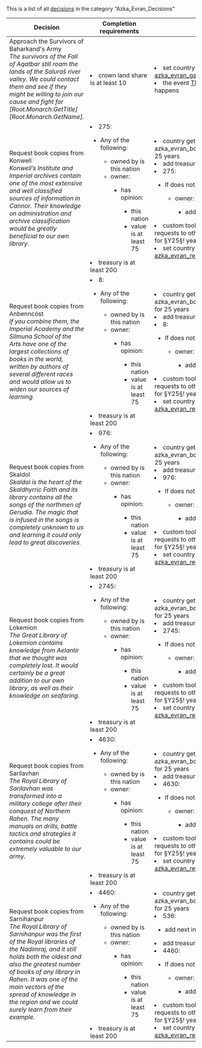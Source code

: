 This is a list of all [decisions](decisions.md) in the category "Azka_Evran_Decisions"

| Decision | Completion requirements | Effects | Requirements to appear |
| ----- | ------ | ----- | ------ |
| <a name="azka_evran_gather_an_army">Approach the Survivors of Baharkand's Army</a><br />*The survivors of the Fall of Aqatbar still roam the lands of the Saluraš river valley. We could contact them and see if they might be willing to join our cause and fight for [Root.Monarch.GetTitle] [Root.Monarch.GetName].* | <li>crown land share is at least 10</li> | <li>set country flag [azka_evran_gathering_army](../flags/azka_evran_gathering_army.md)</li><li>the event [The Demands of the Defeated](../events/the_demands_of_the_defeated.md) happens</li> | <li>Country is Azka-Evran</li><li>has country flag [nsc_pledge](../flags/nsc_pledge.md)</li><li>None of the following:</li><ul><li>has country flag [azka_evran_gathering_army](../flags/azka_evran_gathering_army.md)</li></ul> |
| <a name="azka_evran_books_from_konwell">Request book copies from Konwell</a><br />*Konwell’s Institute and Imperial archives contain one of the most extensive and well classified sources of information in Cannor. Their knowledge on administration and archive classification would be greatly beneficial to our own library.* | <li>275:</li><ul><li>Any of the following:</li><ul><li>owned by is this nation</li><li>owner:</li><ul><li>has opinion:</li><ul><li>this nation</li><li>value is at least 75</li></ul></ul></ul></ul><li>treasury is at least 200</li> | <li>country gets the modifier azka_evran_books_copies_from_konwell for 25 years</li><li>add treasury = -200</li><li>275:</li><ul><li>If does not have owned by is ROOT:</li><ul><li>owner:</li><ul><li>add treasury = 200</li></ul></ul></ul><li>custom tooltip = \n§RBook copies requests to other libraries will be disabled for §Y25§! years§!</li><li>set country flag [azka_evran_requesting_books](../flags/azka_evran_requesting_books.md)</li> | <li>has country flag [azka_evran_librairy_decisions_unlocked](../flags/azka_evran_librairy_decisions_unlocked.md)</li><li>Any of the following:</li><ul><li>None of the following:</li><ul><li>has country flag [azka_evran_requesting_books](../flags/azka_evran_requesting_books.md)</li></ul><li>had country flag [azka_evran_requesting_books](../flags/azka_evran_requesting_books.md) for 9125 days</li></ul> |
| <a name="azka_evran_books_from_anbenncost">Request book copies from Anbenncóst</a><br />*If you combine them, the Imperial Academy and the Silmuna School of the Arts have one of the largest collections of books in the world, written by authors of several different races and would allow us to widen our sources of learning.* | <li>8:</li><ul><li>Any of the following:</li><ul><li>owned by is this nation</li><li>owner:</li><ul><li>has opinion:</li><ul><li>this nation</li><li>value is at least 75</li></ul></ul></ul></ul><li>treasury is at least 200</li> | <li>country gets the modifier azka_evran_books_copies_from_anbenncost for 25 years</li><li>add treasury = -200</li><li>8:</li><ul><li>If does not have owned by is ROOT:</li><ul><li>owner:</li><ul><li>add treasury = 200</li></ul></ul></ul><li>custom tooltip = \n§RBook copies requests to other libraries will be disabled for §Y25§! years§!</li><li>set country flag [azka_evran_requesting_books](../flags/azka_evran_requesting_books.md)</li> | <li>has country flag [azka_evran_librairy_decisions_unlocked](../flags/azka_evran_librairy_decisions_unlocked.md)</li><li>Any of the following:</li><ul><li>None of the following:</li><ul><li>has country flag [azka_evran_requesting_books](../flags/azka_evran_requesting_books.md)</li></ul><li>had country flag [azka_evran_requesting_books](../flags/azka_evran_requesting_books.md) for 9125 days</li></ul> |
| <a name="azka_evran_books_from_skaldol">Request book copies from Skaldol</a><br />*Skaldol is the heart of the Skaldhyrric Faith and its library contains all the songs of the northmen of Gerudia. The magic that is infused in the songs is completely unknown to us and learning it could only lead to great discoveries.* | <li>976:</li><ul><li>Any of the following:</li><ul><li>owned by is this nation</li><li>owner:</li><ul><li>has opinion:</li><ul><li>this nation</li><li>value is at least 75</li></ul></ul></ul></ul><li>treasury is at least 200</li> | <li>country gets the modifier azka_evran_books_copies_from_skaldol for 25 years</li><li>add treasury = -200</li><li>976:</li><ul><li>If does not have owned by is ROOT:</li><ul><li>owner:</li><ul><li>add treasury = 200</li></ul></ul></ul><li>custom tooltip = \n§RBook copies requests to other libraries will be disabled for §Y25§! years§!</li><li>set country flag [azka_evran_requesting_books](../flags/azka_evran_requesting_books.md)</li> | <li>has country flag [azka_evran_librairy_decisions_unlocked](../flags/azka_evran_librairy_decisions_unlocked.md)</li><li>has discovered is at least 976</li><li>Any of the following:</li><ul><li>None of the following:</li><ul><li>has country flag [azka_evran_requesting_books](../flags/azka_evran_requesting_books.md)</li></ul><li>had country flag [azka_evran_requesting_books](../flags/azka_evran_requesting_books.md) for 9125 days</li></ul> |
| <a name="azka_evran_books_from_lokemion">Request book copies from Lokemion</a><br />*The Great Library of Lokemion contains knowledge from Aelantir that we thought was completely lost. It would certainly be a great addition to our own library, as well as their knowledge on seafaring.* | <li>2745:</li><ul><li>Any of the following:</li><ul><li>owned by is this nation</li><li>owner:</li><ul><li>has opinion:</li><ul><li>this nation</li><li>value is at least 75</li></ul></ul></ul></ul><li>treasury is at least 200</li> | <li>country gets the modifier azka_evran_books_copies_from_lokemion for 25 years</li><li>add treasury = -200</li><li>2745:</li><ul><li>If does not have owned by is ROOT:</li><ul><li>owner:</li><ul><li>add treasury = 200</li></ul></ul></ul><li>custom tooltip = \n§RBook copies requests to other libraries will be disabled for §Y25§! years§!</li><li>set country flag [azka_evran_requesting_books](../flags/azka_evran_requesting_books.md)</li> | <li>has country flag [azka_evran_librairy_decisions_unlocked](../flags/azka_evran_librairy_decisions_unlocked.md)</li><li>has discovered is at least 2745</li><li>Any of the following:</li><ul><li>None of the following:</li><ul><li>has country flag [azka_evran_requesting_books](../flags/azka_evran_requesting_books.md)</li></ul><li>had country flag [azka_evran_requesting_books](../flags/azka_evran_requesting_books.md) for 9125 days</li></ul> |
| <a name="azka_evran_books_from_sarilavhan">Request book copies from Sarilavhan</a><br />*The Royal Library of Sarilavhan was transformed into a military college after their conquest of Northern Rahen. The many manuals on drills, battle tactics and strategies it contains could be extremely valuable to our army.* | <li>4630:</li><ul><li>Any of the following:</li><ul><li>owned by is this nation</li><li>owner:</li><ul><li>has opinion:</li><ul><li>this nation</li><li>value is at least 75</li></ul></ul></ul></ul><li>treasury is at least 200</li> | <li>country gets the modifier azka_evran_books_copies_from_sarilavhan for 25 years</li><li>add treasury = -200</li><li>4630:</li><ul><li>If does not have owned by is ROOT:</li><ul><li>owner:</li><ul><li>add treasury = 200</li></ul></ul></ul><li>custom tooltip = \n§RBook copies requests to other libraries will be disabled for §Y25§! years§!</li><li>set country flag [azka_evran_requesting_books](../flags/azka_evran_requesting_books.md)</li> | <li>has country flag [azka_evran_librairy_decisions_unlocked](../flags/azka_evran_librairy_decisions_unlocked.md)</li><li>has discovered is at least 4630</li><li>Any of the following:</li><ul><li>None of the following:</li><ul><li>has country flag [azka_evran_requesting_books](../flags/azka_evran_requesting_books.md)</li></ul><li>had country flag [azka_evran_requesting_books](../flags/azka_evran_requesting_books.md) for 9125 days</li></ul> |
| <a name="azka_evran_books_from_sarnihanpur">Request book copies from Sarnihanpur</a><br />*The Royal Library of Sarnihanpur was the first of the Royal libraries of the Nadimraj, and it still holds both the oldest and also the greatest number of books of any library in Rahen. It was one of the main vectors of the spread of knowledge in the region and we could surely learn from their example.* | <li>4460:</li><ul><li>Any of the following:</li><ul><li>owned by is this nation</li><li>owner:</li><ul><li>has opinion:</li><ul><li>this nation</li><li>value is at least 75</li></ul></ul></ul></ul><li>treasury is at least 200</li> | <li>country gets the modifier azka_evran_books_copies_from_sarnihanpur for 25 years</li><li>536:</li><ul><li>add next institution embracement = 50</li></ul><li>add treasury = -200</li><li>4460:</li><ul><li>If does not have owned by is ROOT:</li><ul><li>owner:</li><ul><li>add treasury = 200</li></ul></ul></ul><li>custom tooltip = \n§RBook copies requests to other libraries will be disabled for §Y25§! years§!</li><li>set country flag [azka_evran_requesting_books](../flags/azka_evran_requesting_books.md)</li> | <li>has country flag [azka_evran_librairy_decisions_unlocked](../flags/azka_evran_librairy_decisions_unlocked.md)</li><li>has discovered is at least 4460</li><li>Any of the following:</li><ul><li>None of the following:</li><ul><li>has country flag [azka_evran_requesting_books](../flags/azka_evran_requesting_books.md)</li></ul><li>had country flag [azka_evran_requesting_books](../flags/azka_evran_requesting_books.md) for 9125 days</li></ul> |
